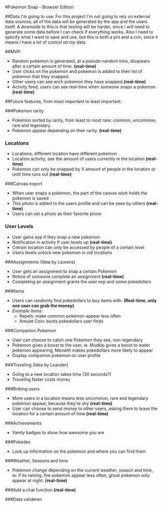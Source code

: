 #Pokemon Snap - Browser Edition

##Data I'm going to use:
For this project I'm not going to rely on external data sources, all of the data will be generated by the app and the users itself.
A downside to this is that testing will be harder, since I will need to generate some data before I can check if everything works. Also I need to specify what I want to save and use, but this is both a pro and a con, since it means I have a lot of control on my data.

##MVP:
- Random pokemon is generated, at a pseudo-random time, disapears after a certain amount of time. **(real-time)**
- User clicks on the pokemon and pokemon is added to their list of pokemon that they snapped.
- Other users can see wich pokemon they have snapped.**(real-time)**
- Activity feed, users can see real-time when someone snaps a pokemon **(real-time)**


##Future features, from most important to least important:

###Pokemon rarity
- Pokemon sorted by rarity, from least to most rare: common, uncommon, rare and legendary.
- Pokemon appear depending on their rarity. **(real-time)**

### Locations
- Locations, different location have different pokemon
- Location activity, see the amount of users currently in the location **(real-time)**
- Pokemon can only be snapped by X amount of people in the location or until time runs out **(real-time)**

###Canvas export
- When user snaps a pokemon, the part of the canvas wich holds the pokemon is saved
- This photo is added to the users profile and can be seen by others **(real-time)**
- Users can set a photo as their favorite photo

### User Levels
- User gains exp if they snap a new pokemon
- Notification in activity if user levels up **(real-time)**
- Cetrain location can only be accessed by people of a certain level
- Users levels unlock new pokemon in old locations

###Assignments (Idea by Laurens)
- User gets an assignment to snap a certain Pokemon
- Notice of someone complete an assignment **(real-time)**
- Completing an assignment grants the user exp and some pokedollars

###Items
- Users can randomly find pokedollars to buy items with. **(Real-time, only one user can grab the money)**
- *Example items:*
  - Repels: make common pokemon appear less often
  - Amulet Coin: boots pokedollars user finds

###Companion Pokemon
- User can choose to catch one Pokemon they see, non-legendary
- Pokemon gives a boost to the user, ie. Mudkip gives a boost to water pokemon appearing, Meowth makes pokedollars more likely to appear
- Display companion pokemon on user profile

###Traveling (Idea by Leander)
- Going to a new location takes time (30 seconds?)
- Traveling faster costs money

###Bribing users
- More users in a location means less uncommon, rare and legendary pokemon appear, because they're shy **(real-time)**
- User can choose to send money to other users, asking them to leave the location for a certain amount of time **(real-time)**

###Achievements
- Vanity badges to show how awesome you are

###Pokedex
- Look up information on the pokemon and where you can find them

###Weather, Seasons and time
- Pokemon change depending on the current weather, season and time, ie: if its raining, fire pokemon appear less often, ghost pokemon only appear at night. **(real-time)**

###Add a chat function **(real-time)**

###Data valideren
